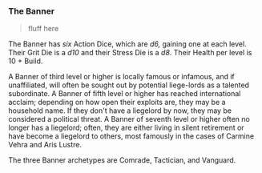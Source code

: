 ### The Banner

> fluff here

The Banner has *six* Action Dice, which are *d6,* gaining one at each level. Their Grit Die is a *d10* and their Stress Die is a *d8*. Their Health per level is 10 + Build.

A Banner of third level or higher is locally famous or infamous, and if unaffiliated, will often be sought out by potential liege-lords as a talented subordinate. A Banner of fifth level or higher has reached international acclaim; depending on how open their exploits are, they may be a household name. If they don't have a liegelord by now, they may be considered a political threat. A Banner of seventh level or higher often no longer has a liegelord; often, they are either living in silent retirement or have become a liegelord to others, most famously in the cases of Carmine Vehra and Aris Lustre.

The three Banner archetypes are Comrade, Tactician, and Vanguard.
